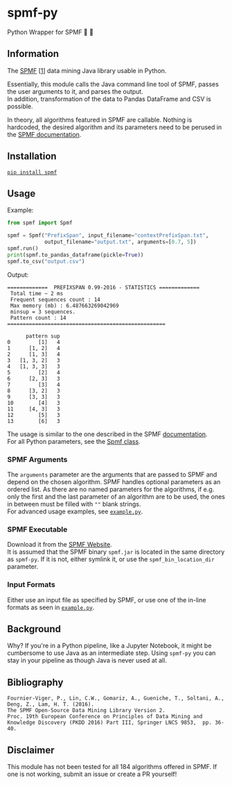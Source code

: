 # spmf-py
Python Wrapper for SPMF 🐍 🎁

## Information
The [SPMF](http://www.philippe-fournier-viger.com/spmf) [[1](https://github.com/LoLei/spmf-py#bibliography)] data mining Java library usable in Python.  

Essentially, this module calls the Java command line tool of SPMF, passes the user arguments to it, and parses the output.  
In addition, transformation of the data to Pandas DataFrame and CSV is possible.

In theory, all algorithms featured in SPMF are callable. Nothing is hardcoded, the desired algorithm and its parameters need to be perused in the [SPMF documentation](http://www.philippe-fournier-viger.com/spmf/index.php?link=documentation.php).

## Installation
[`pip install spmf`](https://pypi.org/project/spmf/)

## Usage
Example:  
```python
from spmf import Spmf

spmf = Spmf("PrefixSpan", input_filename="contextPrefixSpan.txt",
            output_filename="output.txt", arguments=[0.7, 5])
spmf.run()
print(spmf.to_pandas_dataframe(pickle=True))
spmf.to_csv("output.csv")
```

Output:
```
=============  PREFIXSPAN 0.99-2016 - STATISTICS =============
 Total time ~ 2 ms
 Frequent sequences count : 14
 Max memory (mb) : 6.487663269042969
 minsup = 3 sequences.
 Pattern count : 14
===================================================

      pattern sup
0         [1]   4
1      [1, 2]   4
2      [1, 3]   4
3   [1, 3, 2]   3
4   [1, 3, 3]   3
5         [2]   4
6      [2, 3]   3
7         [3]   4
8      [3, 2]   3
9      [3, 3]   3
10        [4]   3
11     [4, 3]   3
12        [5]   3
13        [6]   3
```

The usage is similar to the one described in the SPMF [documentation](http://www.philippe-fournier-viger.com/spmf/index.php?link=documentation.php).  
For all Python parameters, see the [Spmf class](https://github.com/LoLei/spmf-py/blob/master/spmf.py#L20).  

### SPMF Arguments
The `arguments` parameter are the arguments that are passed to SPMF and depend on the chosen algorithm. SPMF handles optional parameters as an ordered list. As there are no named parameters for the algorithms, if e.g. only the first and the last parameter of an algorithm are to be used, the ones in between must be filled with `""` blank strings.  
For advanced usage examples, see [`example.py`](https://github.com/LoLei/spmf-py/blob/master/example.py).

### SPMF Executable
Download it from the [SPMF Website](http://www.philippe-fournier-viger.com/spmf/index.php?link=download.php).  
It is assumed that the SPMF binary `spmf.jar` is located in the same directory as `spmf-py`. If it is not, either symlink it, or use the `spmf_bin_location_dir` parameter.

### Input Formats
Either use an input file as specified by SPMF, or use one of the in-line formats as seen in [`example.py`](https://github.com/LoLei/spmf-py/blob/master/example.py).

## Background
Why? If you're in a Python pipeline, like a Jupyter Notebook, it might be cumbersome to use Java as an intermediate step. Using `spmf-py` you can stay in your pipeline as though Java is never used at all.

## Bibliography
```
Fournier-Viger, P., Lin, C.W., Gomariz, A., Gueniche, T., Soltani, A., Deng, Z., Lam, H. T. (2016).  
The SPMF Open-Source Data Mining Library Version 2.  
Proc. 19th European Conference on Principles of Data Mining and Knowledge Discovery (PKDD 2016) Part III, Springer LNCS 9853,  pp. 36-40.
```

## Disclaimer
This module has not been tested for all 184 algorithms offered in SPMF. If one is not working, submit an issue or create a PR yourself! 
